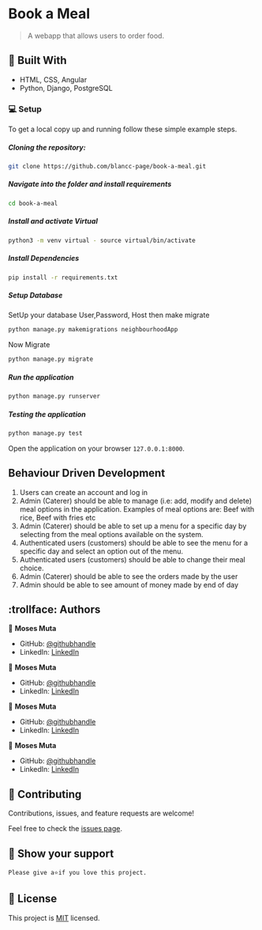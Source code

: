 # Book a Meal

> A webapp that allows users to order food.

## :hammer: Built With

- HTML, CSS, Angular
- Python, Django, PostgreSQL

### :computer: Setup
To get a local copy up and running follow these simple example steps.

##### Cloning the repository:  
 ```bash 
git clone https://github.com/blancc-page/book-a-meal.git
```
##### Navigate into the folder and install requirements  
 ```bash 
cd book-a-meal 
```
##### Install and activate Virtual  
 ```bash 
python3 -m venv virtual - source virtual/bin/activate  
```  
##### Install Dependencies  
 ```bash 
pip install -r requirements.txt 
```  
 ##### Setup Database  
  SetUp your database User,Password, Host then make migrate  
 ```bash 
python manage.py makemigrations neighbourhoodApp
 ``` 
 Now Migrate  
 ```bash 
python manage.py migrate 
```
##### Run the application  
 ```bash 
python manage.py runserver 
``` 
##### Testing the application  
 ```bash 
python manage.py test 
```
Open the application on your browser `127.0.0.1:8000`.  

## Behaviour Driven Development

1. Users can create an account and log in 
2. Admin (Caterer) should be able to manage (i.e: add, modify and delete) meal options in the application. Examples of meal options are: Beef with rice, Beef with fries etc 
3. Admin (Caterer) should be able to set up a menu for a specific day by selecting from the meal options available on the system. 
4. Authenticated users (customers) should be able to see the menu for a specific day and select an option out of the menu. 
5. Authenticated users (customers) should be able to change their meal choice. 
6. Admin (Caterer) should be able to see the orders made by the user 
7. Admin should be able to see amount of money made by end of day 


## :trollface: Authors

👤 **Moses Muta**

- GitHub: [@githubhandle](https://github.com/blancc-page)
- LinkedIn: [LinkedIn](<linkedIn link>)

👤 **Moses Muta**

- GitHub: [@githubhandle](https://github.com/blancc-page)
- LinkedIn: [LinkedIn](<linkedIn link>)

👤 **Moses Muta**

- GitHub: [@githubhandle](https://github.com/blancc-page)
- LinkedIn: [LinkedIn](<linkedIn link>)

👤 **Moses Muta**

- GitHub: [@githubhandle](https://github.com/blancc-page)
- LinkedIn: [LinkedIn](<linkedIn link>)

## 🤝 Contributing

Contributions, issues, and feature requests are welcome!

Feel free to check the [issues page](../../issues/).

## :muscle: Show your support

    Please give a⭐️if you love this project.
    

## 📝 License

This project is [MIT](./LICENSE.md) licensed.